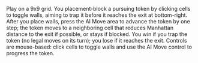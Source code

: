 Play on a 9x9 grid. You placement-block a pursuing token by clicking cells to toggle walls, aiming to trap it before it reaches the exit at bottom-right. After you place walls, press the AI Move area to advance the token by one step; the token moves to a neighboring cell that reduces Manhattan distance to the exit if possible, or stays if blocked. You win if you trap the token (no legal moves on its turn); you lose if it reaches the exit. Controls are mouse-based: click cells to toggle walls and use the AI Move control to progress the token.